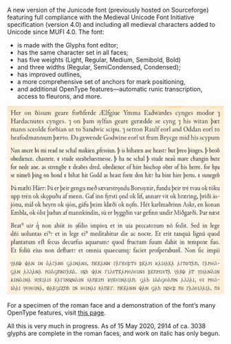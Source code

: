 A new version of the Junicode font (previously hosted on Sourceforge) featuring full compliance with
the Medieval Unicode Font Initiative specification (version 4.0) and including all medieval characters
added to Unicode since MUFI 4.0. The font:

- is made with the Glyphs font editor;
- has the same character set in all faces;
- has five weights (Light, Regular, Medium, Semibold, Bold)
- and three widths (Regular, SemiCondensed, Condensed);
- has improved outlines,
- a more comprehensive set of anchors for mark positioning,
- and additional OpenType features—automatic runic transcription, access to fleurons, and more.

![Sample Image](sample-image.jpg)

For a specimen of the roman face and a demonstration of the font’s many OpenType features, visit
[this page](https://psb1558.github.io/Junicode-New/).

All this is very much in progress. As of 15 May 2020, 2914 of ca. 3038 glyphs are complete in the roman
faces, and work on italic has only begun.
